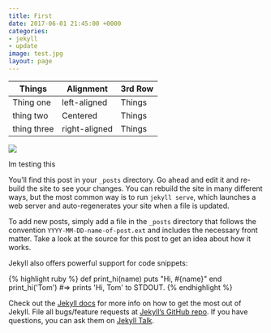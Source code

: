 ```yaml
---
title: First
date: 2017-06-01 21:45:00 +0000
categories:
- jekyll
- update
image: test.jpg
layout: page
---
```

| Things | Alignment | 3rd Row |
| --- | --- | --- |
| Thing one | left-aligned | Things |
| thing two | Centered | Things |
| thing three | right-aligned | Things |

<img src="{{ site.baseurl }}/images/{{ page.image }}">

Im testing this

You’ll find this post in your `_posts` directory. Go ahead and edit it and re-build the site to see your changes. You can rebuild the site in many different ways, but the most common way is to run `jekyll serve`, which launches a web server and auto-regenerates your site when a file is updated.

To add new posts, simply add a file in the `_posts` directory that follows the convention `YYYY-MM-DD-name-of-post.ext` and includes the necessary front matter. Take a look at the source for this post to get an idea about how it works.

Jekyll also offers powerful support for code snippets:

{% highlight ruby %}
def print_hi(name)
puts "Hi, #{name}"
end
print_hi('Tom')
\#=> prints 'Hi, Tom' to STDOUT.
{% endhighlight %}

Check out the [Jekyll docs](https://jekyllrb.com/docs/home) for more info on how to get the most out of Jekyll. File all bugs/feature requests at [Jekyll’s GitHub repo](https://github.com/jekyll/jekyll). If you have questions, you can ask them on [Jekyll Talk](https://talk.jekyllrb.com/).